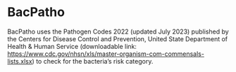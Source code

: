 # BacPatho
 BacPatho uses the Pathogen Codes 2022 (updated July 2023) published by the Centers for Disease Control and Prevention, United State Department of Health &amp; Human Service (downloadable link: https://www.cdc.gov/nhsn/xls/master-organism-com-commensals-lists.xlsx) to check for the bacteria’s risk category.
